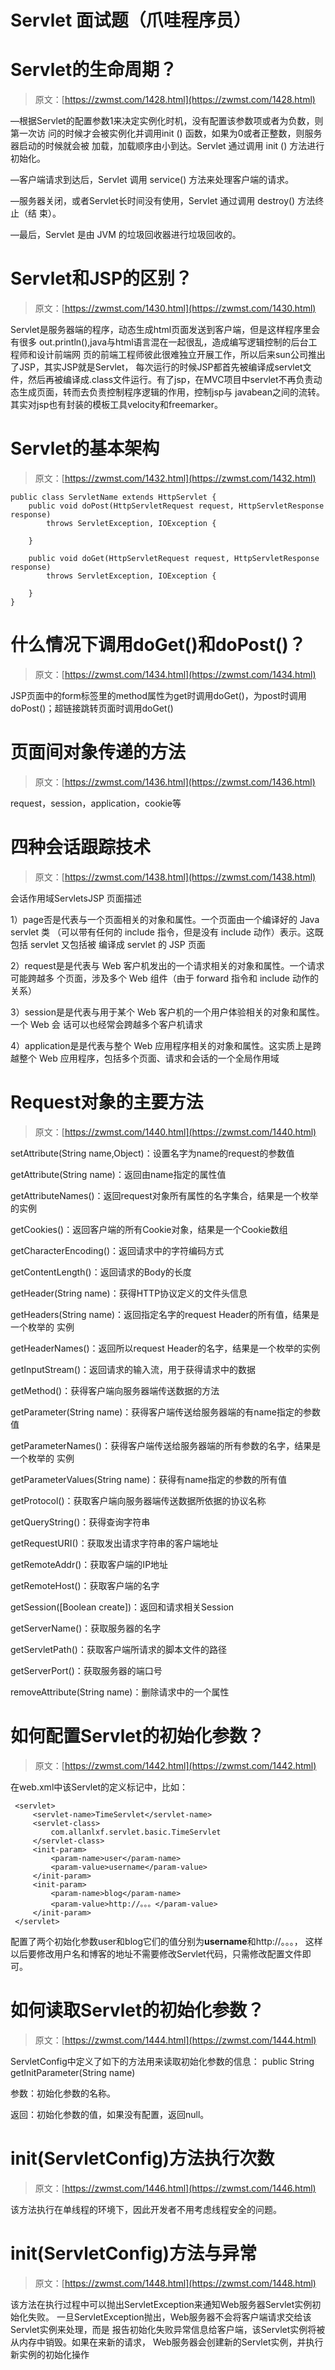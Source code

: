 <!--yml
category: Servlet
date: 0001-01-01 00:00:00
-->

# Servlet 面试题（爪哇程序员）

# Servlet的生命周期？

> 原文：[https://zwmst.com/1428.html](https://zwmst.com/1428.html)

—根据Servlet的配置参数1来决定实例化时机，没有配置该参数项或者为负数，则第一次访 问的时候才会被实例化并调用init () 函数，如果为0或者正整数，则服务器启动的时候就会被 加载，加载顺序由小到达。Servlet 通过调用 init () 方法进行初始化。

—客户端请求到达后，Servlet 调用 service() 方法来处理客户端的请求。

—服务器关闭，或者Servlet长时间没有使用，Servlet 通过调用 destroy() 方法终止（结 束）。

—最后，Servlet 是由 JVM 的垃圾回收器进行垃圾回收的。


# Servlet和JSP的区别？

> 原文：[https://zwmst.com/1430.html](https://zwmst.com/1430.html)

Servlet是服务器端的程序，动态生成html页面发送到客户端，但是这样程序里会有很多 out.println(),java与html语言混在一起很乱，造成编写逻辑控制的后台工程师和设计前端网 页的前端工程师彼此很难独立开展工作，所以后来sun公司推出了JSP，其实JSP就是Servlet， 每次运行的时候JSP都首先被编译成servlet文件，然后再被编译成.class文件运行。有了jsp，在MVC项目中servlet不再负责动态生成页面，转而去负责控制程序逻辑的作用，控制jsp与 javabean之间的流转。其实对jsp也有封装的模板工具velocity和freemarker。


# Servlet的基本架构

> 原文：[https://zwmst.com/1432.html](https://zwmst.com/1432.html)

```
public class ServletName extends HttpServlet {
    public void doPost(HttpServletRequest request, HttpServletResponse response) 
        throws ServletException, IOException {

    }

    public void doGet(HttpServletRequest request, HttpServletResponse response) 
        throws ServletException, IOException {

    }
}
```


# 什么情况下调用doGet()和doPost()？

> 原文：[https://zwmst.com/1434.html](https://zwmst.com/1434.html)

JSP页面中的form标签里的method属性为get时调用doGet()，为post时调用doPost()；超链接跳转页面时调用doGet()


# 页面间对象传递的方法

> 原文：[https://zwmst.com/1436.html](https://zwmst.com/1436.html)

request，session，application，cookie等


# 四种会话跟踪技术

> 原文：[https://zwmst.com/1438.html](https://zwmst.com/1438.html)

会话作用域ServletsJSP 页面描述

1）page否是代表与一个页面相关的对象和属性。一个页面由一个编译好的 Java servlet 类 （可以带有任何的 include 指令，但是没有 include 动作）表示。这既包括 servlet 又包括被 编译成 servlet 的 JSP 页面

2）request是是代表与 Web 客户机发出的一个请求相关的对象和属性。一个请求可能跨越多 个页面，涉及多个 Web 组件（由于 forward 指令和 include 动作的关系）

3）session是是代表与用于某个 Web 客户机的一个用户体验相关的对象和属性。一个 Web 会 话可以也经常会跨越多个客户机请求

4）application是是代表与整个 Web 应用程序相关的对象和属性。这实质上是跨越整个 Web 应用程序，包括多个页面、请求和会话的一个全局作用域


# Request对象的主要方法

> 原文：[https://zwmst.com/1440.html](https://zwmst.com/1440.html)

setAttribute(String name,Object)：设置名字为name的request的参数值

getAttribute(String name)：返回由name指定的属性值

getAttributeNames()：返回request对象所有属性的名字集合，结果是一个枚举的实例

getCookies()：返回客户端的所有Cookie对象，结果是一个Cookie数组

getCharacterEncoding()：返回请求中的字符编码方式

getContentLength()：返回请求的Body的长度

getHeader(String name)：获得HTTP协议定义的文件头信息

getHeaders(String name)：返回指定名字的request Header的所有值，结果是一个枚举的 实例

getHeaderNames()：返回所以request Header的名字，结果是一个枚举的实例

getInputStream()：返回请求的输入流，用于获得请求中的数据

getMethod()：获得客户端向服务器端传送数据的方法

getParameter(String name)：获得客户端传送给服务器端的有name指定的参数值

getParameterNames()：获得客户端传送给服务器端的所有参数的名字，结果是一个枚举的 实例

getParameterValues(String name)：获得有name指定的参数的所有值

getProtocol()：获取客户端向服务器端传送数据所依据的协议名称

getQueryString()：获得查询字符串

getRequestURI()：获取发出请求字符串的客户端地址

getRemoteAddr()：获取客户端的IP地址

getRemoteHost()：获取客户端的名字

getSession([Boolean create])：返回和请求相关Session

getServerName()：获取服务器的名字

getServletPath()：获取客户端所请求的脚本文件的路径

getServerPort()：获取服务器的端口号

removeAttribute(String name)：删除请求中的一个属性


# 如何配置Servlet的初始化参数？

> 原文：[https://zwmst.com/1442.html](https://zwmst.com/1442.html)

在web.xml中该Servlet的定义标记中，比如：

```
 <servlet>
     <servlet-name>TimeServlet</servlet-name>
     <servlet-class>
         com.allanlxf.servlet.basic.TimeServlet
     </servlet-class>
     <init-param>
         <param-name>user</param-name>
         <param-value>username</param-value>
     </init-param>
     <init-param>
         <param-name>blog</param-name>
         <param-value>http://。。。</param-value>
     </init-param>
 </servlet>
```

配置了两个初始化参数user和blog它们的值分别为**username**和http://。。。， 这样以后要修改用户名和博客的地址不需要修改Servlet代码，只需修改配置文件即可。


# 如何读取Servlet的初始化参数？

> 原文：[https://zwmst.com/1444.html](https://zwmst.com/1444.html)

ServletConfig中定义了如下的方法用来读取初始化参数的信息： public String getInitParameter(String name)

参数：初始化参数的名称。

返回：初始化参数的值，如果没有配置，返回null。


# init(ServletConfig)方法执行次数

> 原文：[https://zwmst.com/1446.html](https://zwmst.com/1446.html)

该方法执行在单线程的环境下，因此开发者不用考虑线程安全的问题。


# init(ServletConfig)方法与异常

> 原文：[https://zwmst.com/1448.html](https://zwmst.com/1448.html)

该方法在执行过程中可以抛出ServletException来通知Web服务器Servlet实例初始化失败。 一旦ServletException抛出，Web服务器不会将客户端请求交给该Servlet实例来处理，而是 报告初始化失败异常信息给客户端，该Servlet实例将被从内存中销毁。如果在来新的请求， Web服务器会创建新的Servlet实例，并执行新实例的初始化操作
